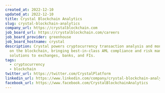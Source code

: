 ```yaml
---
created_at: 2022-12-10
updated_at: 2022-12-10
title: Crystal Blockchain Analytics
slug: crystal-blockchain-analytics
company_url: https://crystalblockchain.com
job_board_url: https://crystalblockchain.com/careers
job_board_provider: greenhouse
job_board_hostname: crystal
description: Crystal powers cryptocurrency transaction analysis and monitoring
  on the blockchain, bringing best-in-class AML compliance and risk management
  solutions to exchanges, banks, and FIs.
tags:
  - cryptocurrency
  - blockchain
twitter_url: https://twitter.com/CrystalPlatform
linkedin_url: https://www.linkedin.com/company/crystal-blockchain-analytics/
facebook_url: https://www.facebook.com/CrystalBlockchainAnalytics
---
```

